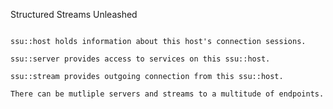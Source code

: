 Structured Streams Unleashed
~~~~~~~~~~~~~~~~~~~~~~~~~~~~

ssu::host holds information about this host's connection sessions.

ssu::server provides access to services on this ssu::host.

ssu::stream provides outgoing connection from this ssu::host.

There can be mutliple servers and streams to a multitude of endpoints.

